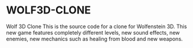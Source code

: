 # WOLF3D-CLONE
Wolf 3D Clone
This is the source code for a clone for Wolfenstein 3D.
This new game features completely different levels, new sound effects, new enemies, new mechanics such as healing from blood and new weapons.

